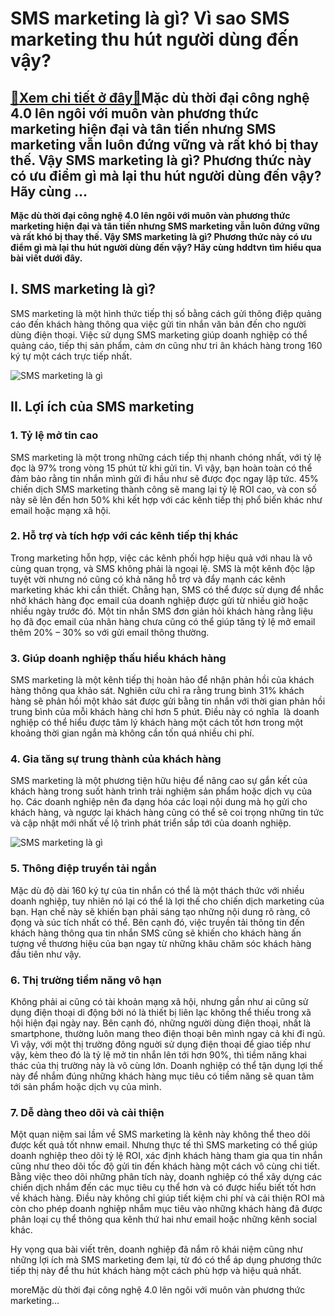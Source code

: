 SMS marketing là gì? Vì sao SMS marketing thu hút người dùng đến vậy?
=====================================================================

[:gift:Xem chi tiết ở đây:gift:](https://hddtvn.com/sms-marketing-la-gi-vi-sao-sms-marketing-thu-hut-nguoi-dung-den-vay/)Mặc dù thời đại công nghệ 4.0 lên ngôi với muôn vàn phương thức marketing hiện đại và tân tiến nhưng SMS marketing vẫn luôn đứng vững và rất khó bị thay thế. Vậy SMS marketing là gì? Phương thức này có ưu điểm gì mà lại thu hút người dùng đến vậy? Hãy cùng …
------------------------------------------------------------------------------------------------------------------------------------------------------------------------------------------------------------------------------------------------------------------

**Mặc dù thời đại công nghệ 4.0 lên ngôi với muôn vàn phương thức marketing hiện đại và tân tiến nhưng SMS marketing vẫn luôn đứng vững và rất khó bị thay thế. Vậy SMS marketing là gì? Phương thức này có ưu điểm gì mà lại thu hút người dùng đến vậy? Hãy cùng hddtvn tìm hiểu qua bài viết dưới đây.**


I. SMS marketing là gì?
-----------------------


SMS marketing là một hình thức tiếp thị số bằng cách gửi thông điệp quảng cáo đến khách hàng thông qua việc gửi tin nhắn văn bản đến cho người dùng điện thoại. Việc sử dụng SMS marketing giúp doanh nghiệp có thể quảng cáo, tiếp thị sản phẩm, cảm ơn cũng như tri ân khách hàng trong 160 ký tự một cách trực tiếp nhất.


![SMS marketing là gì](https://hddtvn.com/wp-content/uploads/2021/01/Web.jpg)


II. Lợi ích của SMS marketing
-----------------------------


### 1. Tỷ lệ mở tin cao


SMS marketing là một trong những cách tiếp thị nhanh chóng nhất, với tỷ lệ đọc là 97% trong vòng 15 phút từ khi gửi tin. Vì vậy, bạn hoàn toàn có thể đảm bảo rằng tin nhắn mình gửi đi hầu như sẽ được đọc ngay lập tức. 45% chiến dịch SMS marketing thành công sẽ mang lại tỷ lệ ROI cao, và con số này sẽ lên đến hơn 50% khi kết hợp với các kênh tiếp thị phổ biến khác như email hoặc mạng xã hội.


### 2. Hỗ trợ và tích hợp với các kênh tiếp thị khác


Trong marketing hỗn hợp, việc các kênh phối hợp hiệu quả với nhau là vô cùng quan trọng, và SMS không phải là ngoại lệ. SMS là một kênh độc lập tuyệt vời nhưng nó cũng có khả năng hỗ trợ và đẩy mạnh các kênh marketing khác khi cần thiết. Chẳng hạn, SMS có thể được sử dụng để nhắc nhở khách hàng đọc email của doanh nghiệp được gửi từ nhiều giờ hoặc nhiều ngày trước đó. Một tin nhắn SMS đơn giản hỏi khách hàng rằng liệu họ đã đọc email của nhãn hàng chưa cũng có thể giúp tăng tỷ lệ mở email thêm 20% – 30% so với gửi email thông thường.


### 3. Giúp doanh nghiệp thấu hiểu khách hàng


SMS marketing là một kênh tiếp thị hoàn hảo để nhận phản hồi của khách hàng thông qua khảo sát. Nghiên cứu chỉ ra rằng trung bình 31% khách hàng sẽ phản hồi một khảo sát được gửi bằng tin nhắn với thời gian phản hồi trung bình của mỗi khách hàng chỉ hơn 5 phút. Điều này có nghĩa  là doanh nghiệp có thể hiểu được tâm lý khách hàng một cách tốt hơn trong một khoảng thời gian ngắn mà không cần tốn quá nhiều chi phí.


### 4. Gia tăng sự trung thành của khách hàng


SMS marketing là một phương tiện hữu hiệu để nâng cao sự gắn kết của khách hàng trong suốt hành trình trải nghiệm sản phẩm hoặc dịch vụ của họ. Các doanh nghiệp nên đa dạng hóa các loại nội dung mà họ gửi cho khách hàng, và ngược lại khách hàng cũng có thể sẽ coi trọng những tin tức và cập nhật mới nhất về lộ trình phát triển sắp tới của doanh nghiệp.


![SMS marketing là gì](https://hddtvn.com/wp-content/uploads/2021/01/sms.jpg)


### 5. Thông điệp truyền tải ngắn


Mặc dù độ dài 160 ký tự của tin nhắn có thể là một thách thức với nhiều doanh nghiệp, tuy nhiên nó lại có thể là lợi thế cho chiến dịch marketing của bạn. Hạn chế này sẽ khiến bạn phải sáng tạo những nội dung rõ ràng, cô đọng và súc tích nhất có thể. Bên cạnh đó, việc truyền tải thông tin đến khách hàng thông qua tin nhắn SMS cũng sẽ khiến cho khách hàng ấn tượng về thương hiệu của bạn ngay từ những khâu chăm sóc khách hàng đầu tiên như vậy.


### 6. Thị trường tiềm năng vô hạn


Không phải ai cũng có tài khoản mạng xã hội, nhưng gần như ai cũng sử dụng điện thoại di động bởi nó là thiết bị liên lạc không thể thiếu trong xã hội hiện đại ngày nay. Bên cạnh đó, những người dùng điện thoại, nhất là smartphone, thường luôn mang theo điện thoại bên mình ngay cả khi đi ngủ. Vì vậy, với một thị trường đông nguời sử dụng điện thoại để giao tiếp như vậy, kèm theo đó là tỷ lệ mở tin nhắn lên tới hơn 90%, thì tiềm năng khai thác của thị trường này là vô cùng lớn. Doanh nghiệp có thể tận dụng lợi thế này để nhắm đúng những khách hàng mục tiêu có tiềm năng sẽ quan tâm tới sản phẩm hoặc dịch vụ của mình.


### 7. Dễ dàng theo dõi và cải thiện


Một quan niệm sai lầm về SMS marketing là kênh này không thể theo dõi được kết quả tốt nhnw email. Nhưng thực tế thì SMS marketing có thể giúp doanh nghiệp theo dõi tỷ lệ ROI, xác định khách hàng tham gia qua tin nhắn cũng như theo dõi tốc độ gửi tin đến khách hàng một cách vô cùng chi tiết. Bằng việc theo dõi những phân tích này, doanh nghiệp có thể xây dựng các chiến dịch nhắm đến các mục tiêu cụ thể hơn và có được hiểu biết tốt hơn về khách hàng. Điều này không chỉ giúp tiết kiệm chi phí và cải thiện ROI mà còn cho phép doanh nghiệp nhắm mục tiêu vào những khách hàng đã được phân loại cụ thể thông qua kênh thứ hai như email hoặc những kênh social khác.


Hy vọng qua bài viết trên, doanh nghiệp đã nắm rõ khái niệm cũng như những lợi ích mà SMS marketing đem lại, từ đó có thể áp dụng phương thức tiếp thị này để thu hút khách hàng một cách phù hợp và hiệu quả nhất.


moreMặc dù thời đại công nghệ 4.0 lên ngôi với muôn vàn phương thức marketing…

